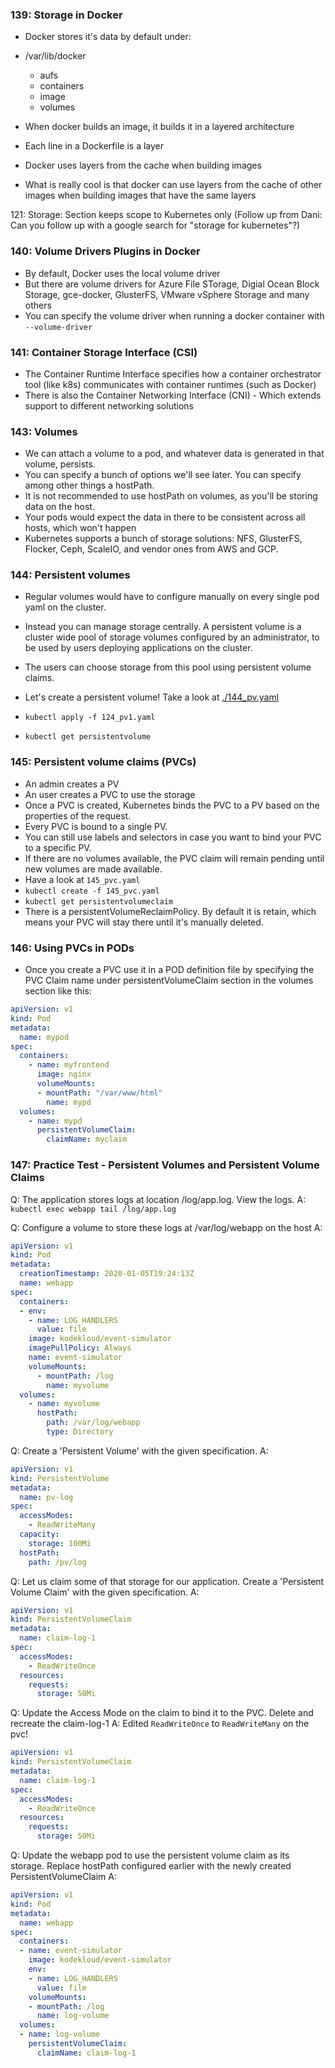 ### 139: Storage in Docker
- Docker stores it's data by default under:
- /var/lib/docker
    - aufs
    - containers
    - image
    - volumes
- When docker builds an image, it builds it in a layered architecture
- Each line in a Dockerfile is a layer

- Docker uses layers from the cache when building images
- What is really cool is that docker can use layers from the cache of other images when building images that have the same layers 

121: Storage:
Section keeps scope to Kubernetes only
(Follow up from Dani: Can you follow up with a google search for "storage for kubernetes"?)

### 140: Volume Drivers Plugins in Docker
- By default, Docker uses the local volume driver
- But there are volume drivers for Azure File STorage, Digial Ocean Block Storage, gce-docker, GlusterFS, VMware vSphere Storage and many others
- You can specify the volume driver when running a docker container with `--volume-driver`

### 141: Container Storage Interface (CSI)
- The Container Runtime Interface specifies how a container orchestrator tool (like k8s) communicates with container runtimes (such as Docker)
- There is also the Container Networking Interface (CNI) - Which extends support to different networking solutions

### 143: Volumes
- We can attach a volume to a pod, and whatever data is generated in that volume, persists.
- You can specify a bunch of options we'll see later. You can specify among other things a hostPath.
- It is not recommended to use hostPath on volumes, as you'll be storing data on the host.
- Your pods would expect the data in there to be consistent across all hosts, which won't happen
- Kubernetes supports a bunch of storage solutions: NFS, GlusterFS, Flocker, Ceph, ScaleIO, and vendor ones from AWS and GCP.


### 144: Persistent volumes
- Regular volumes would have to configure manually on every single pod yaml on the cluster.
- Instead you can manage storage centrally. A persistent volume is a cluster wide pool of storage volumes configured by an administrator, to be used by users deploying applications on the cluster.
- The users can choose storage from this pool using persistent volume claims.

- Let's create a persistent volume! Take a look at [./144_pv.yaml](./144_pv.yaml)
- `kubectl apply -f 124_pv1.yaml`
- `kubectl get persistentvolume`


### 145: Persistent volume claims (PVCs)
- An admin creates a PV
- An user creates a PVC to use the storage
- Once a PVC is created, Kubernetes binds the PVC to a PV based on the properties of the request.
- Every PVC is bound to a single PV.
- You can still use labels and selectors in case you want to bind your PVC to a specific PV.
- If there are no volumes available, the PVC claim will remain pending until new volumes are made available.
- Have a look at `145_pvc.yaml`
- `kubectl create -f 145_pvc.yaml`
- `kubectl get persistentvolumeclaim`
- There is a persistentVolumeReclaimPolicy. By default it is retain, which means your PVC will stay there until it's manually deleted.

### 146: Using PVCs in PODs
- Once you create a PVC use it in a POD definition file by specifying the PVC Claim name under persistentVolumeClaim section in the volumes section like this:
```yaml
apiVersion: v1
kind: Pod
metadata:
  name: mypod
spec:
  containers:
    - name: myfrontend
      image: nginx
      volumeMounts:
      - mountPath: "/var/www/html"
        name: mypd
  volumes:
    - name: mypd
      persistentVolumeClaim:
        claimName: myclaim
```

### 147: Practice Test - Persistent Volumes and Persistent Volume Claims
Q: The application stores logs at location /log/app.log. View the logs.
A: `kubectl exec webapp tail /log/app.log`

Q: Configure a volume to store these logs at /var/log/webapp on the host
A:
```yaml
apiVersion: v1
kind: Pod
metadata:
  creationTimestamp: 2020-01-05T19:24:13Z
  name: webapp
spec:
  containers:
  - env:
    - name: LOG_HANDLERS
      value: file
    image: kodekloud/event-simulator
    imagePullPolicy: Always
    name: event-simulator
    volumeMounts:
      - mountPath: /log
        name: myvolume
  volumes:
    - name: myvolume
      hostPath:
        path: /var/log/webapp
        type: Directory
```

Q: Create a 'Persistent Volume' with the given specification.
A: 
```yaml
apiVersion: v1
kind: PersistentVolume
metadata:
  name: pv-log
spec:
  accessModes:
    - ReadWriteMany
  capacity:
    storage: 100Mi
  hostPath:
    path: /pv/log
```

Q: Let us claim some of that storage for our application. Create a 'Persistent Volume Claim' with the given specification.
A: 
```yaml
apiVersion: v1
kind: PersistentVolumeClaim
metadata:
  name: claim-log-1
spec:
  accessModes:
    - ReadWriteOnce
  resources:
    requests:
      storage: 50Mi
```

Q: Update the Access Mode on the claim to bind it to the PVC. Delete and recreate the claim-log-1
A: Edited `ReadWriteOnce` to `ReadWriteMany` on the pvc! 
```yaml
apiVersion: v1
kind: PersistentVolumeClaim
metadata:
  name: claim-log-1
spec:
  accessModes:
    - ReadWriteOnce
  resources:
    requests:
      storage: 50Mi
```

Q: Update the webapp pod to use the persistent volume claim as its storage. Replace hostPath configured earlier with the newly created PersistentVolumeClaim
A:
```yaml
apiVersion: v1
kind: Pod
metadata:
  name: webapp
spec:
  containers:
  - name: event-simulator
    image: kodekloud/event-simulator
    env:
    - name: LOG_HANDLERS
      value: file
    volumeMounts:
    - mountPath: /log
      name: log-volume
  volumes:
  - name: log-volume
    persistentVolumeClaim:
      claimName: claim-log-1
```
